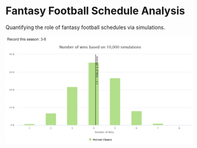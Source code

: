 # Fantasy Football Schedule Analysis
Quantifying the role of fantasy football schedules via simulations.

![Percent chance using 10,000 simulations](/images/simulation.PNG?raw=true)
